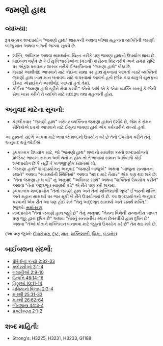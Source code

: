 # જમણો હાથ 

## વ્યાખ્યા: 

રૂપકાત્મક શબ્દપ્રયોગ "જમણો હાથ" શાસકની અથવા બીજા મહત્વના વ્યક્તિની જમણી બાજુ માન અથવા બળની જગ્યા સૂચવે છે.

* શક્તિ, અધિકાર અથવા સામર્થ્યના ચિહ્ન તરીકે પણ જમણા હાથનો ઉપયોગ થાય છે.
* બાઈબલ વર્ણવે છે કે ઈસુ વિશ્વાસીઓના (મંડળી) શરીરના શિર તરીકે અને સમગ્ર સૃષ્ટિ પર અંકુશ ધરાવનાર શાસક તરીકે ઈશ્વરપિતાના "જમણા હાથે" બેઠા છે.
* જ્યારે આશીર્વાદ આપવાને માટે કોઈના માથા પર હાથ મુકવામાં આવતો ત્યારે વ્યક્તિનો જમણો હાથ ખાસ માન બતાવવા માટે વાપરવામાં આવતો હતો (જેમ વડા યાકુબે યુસફના દીકરા એફ્રાઈમને આશીર્વાદ આપ્યો હતો તેમ).
* કોઈના "જમણા હાથે રહીને સેવા કરવી'' એનો અર્થ એ કે એવા વ્યક્તિ બનવું કે જેની સેવા ખાસ કરીને તે વ્યક્તિ માટે મદદરૂપ તથા મહત્વની હોય.

## અનુવાદ માટેના સૂચનો: 

* કેટલીકવાર "જમણો હાથ" ખરેખર વ્યક્તિના જમણા હાથને દર્શાવે છે, જેમ કે રોમન સૈનિકોએ ઠપકો આપવાને માટે ઈસુના જમણા હાથે એક કર્મચારીને  રાખ્યો હતો.

આ હાથનો સંદર્ભ આપવા માટે ભાષા જે શબ્દનો ઉપયોગ કરે છે તેનો ઉપયોગ કરીને તેનું અનુવાદ થવું જોઈએ.

* રૂપકાત્મક ઉપયોગ માટે,  જો "જમણો હાથ" શબ્દનો સમાવેશ કરતો  શબ્દપ્રયોગનો પ્રોજેક્ટ ભાષામાં સમાન અર્થ થતો ન હોય તો તે ભાષામાં સમાન અર્થવાળો કોઈ શબ્દપ્રયોગ છે કે નહીં તે કાળજીપૂર્વક ધ્યાનમાં લો.
* "જમણા હાથે" શબ્દપ્રયોગનું અનુવાદ "જમણી બાજુએ" અથવા "બાજુના સન્માનના સ્થાને" અથવા "સામર્થ્યની સ્થિતિમાં" અથવા "મદદ માટે તૈયાર" એમ પણ થઇ શકે છે.
* ''તેના જમણા હાથ વડે" નું અનુવાદ "અધિકાર સાથે" અથવા "શક્તિનો ઉપયોગ કરીને" અથવા "તેના અદ્દભૂત સામર્થ્ય વડે" એ રીતે પણ કરી શકાય.
* રૂપકાત્મક શબ્દપ્રયોગ "તેનો જમણો હાથ અને તેનો શક્તિશાળી ભૂજ"  ઈશ્વરની શક્તિ અને મહાન સામર્થ્ય પર ભાર મૂકી બે રીતે ઉપયોગમાં લે છે. આ શબ્દપ્રયોગનો અનુવાદ કરવાની એક રીત આ પણ હોઈ શકે "તેનું અદ્દભૂત સામર્થ્ય અને સમર્થ શક્તિ.'' (જુઓ: [સમાંતરણ](rc://gu/ta/man/translate/figs-parallelism)
* શબ્દપ્રયોગ "તેનો જમણો હાથ જુઠ્ઠો છે" તેનું અનુવાદ "તેમના વિશેની સન્માનીય બાબત પણ જુઠ્ઠ દ્વારા દૂષિત છે" અથવા "તેમનું સન્માનીય સ્થાન છેતરપીંડી દ્વારા દૂષિત છે" અથવા "તેઓ પોતાને શક્તિમાન બનાવવા માટે જુઠ્ઠનો ઉપયોગ કરે છે" તેમ થઇ શકે છે.

(આ પણ જુઓ: [દોષારોપણ](../other/accuse.md), [દુષ્ટ](../kt/evil.md), [માન](../kt/honor.md), [શક્તિશાળી](../other/mighty.md), [શિક્ષા](../other/punish.md), [બંડખોર](../other/rebel.md))

## બાઈબલના સંદર્ભો: 

* [પ્રેરિતોના કૃત્યો 2:32-33](rc://gu/tn/help/act/02/32)
* [ક્લોસ્સીઓ 3:1-4](rc://gu/tn/help/col/03/01)
* [ગલાતીઓ 2:9-10](rc://gu/tn/help/gal/02/09)
* [ઉત્પત્તિ 48:14-16](rc://gu/tn/help/gen/48/14)
* [હિબ્રુઓ 10:11-14](rc://gu/tn/help/heb/10/11)
* [યર્મિયાનો વિલાપ 2:3-4](rc://gu/tn/help/lam/02/03)
* [માથ્થી 25:31-33](rc://gu/tn/help/mat/25/31)
* [માથ્થી 26:62-64](rc://gu/tn/help/mat/26/62)
* [ગીતશાસ્ત્ર 44:3-4](rc://gu/tn/help/psa/044/003)
* [પ્રકટીકરણ 2:1-2](rc://gu/tn/help/rev/02/01)

## શબ્દ માહિતી: 

* Strong's: H3225, H3231, H3233, G1188
